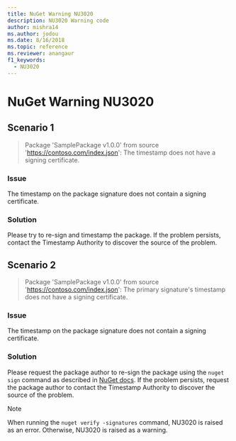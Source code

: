 ```yaml
---
title: NuGet Warning NU3020
description: NU3020 Warning code
author: mishra14
ms.author: jodou
ms.date: 8/16/2018
ms.topic: reference
ms.reviewer: anangaur
f1_keywords: 
  - NU3020
---
```


# NuGet Warning NU3020

## Scenario 1

> Package 'SamplePackage v1.0.0' from source 'https://contoso.com/index.json': The timestamp does not have a signing certificate.

### Issue

The timestamp on the package signature does not contain a signing certificate.


### Solution

Please try to re-sign and timestamp the package. If the problem persists, contact the Timestamp Authority to discover the source of the problem.



## Scenario 2

> Package 'SamplePackage v1.0.0' from source 'https://contoso.com/index.json': The primary signature's timestamp does not have a signing certificate.

### Issue

The timestamp on the package signature does not contain a signing certificate.


### Solution

Please request the package author to re-sign the package using the `nuget sign` command as described in [NuGet docs](../../create-packages/sign-a-package.md). If the problem persists, request the package author to contact the Timestamp Authority to discover the source of the problem.


> [!Note]
> When running the `nuget verify -signatures` command, NU3020 is raised as an error. Otherwise, NU3020 is raised as a warning.
